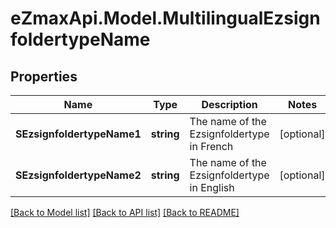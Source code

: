 
# eZmaxApi.Model.MultilingualEzsignfoldertypeName

## Properties

Name | Type | Description | Notes
------------ | ------------- | ------------- | -------------
**SEzsignfoldertypeName1** | **string** | The name of the Ezsignfoldertype in French | [optional] 
**SEzsignfoldertypeName2** | **string** | The name of the Ezsignfoldertype in English | [optional] 

[[Back to Model list]](../README.md#documentation-for-models)
[[Back to API list]](../README.md#documentation-for-api-endpoints)
[[Back to README]](../README.md)

